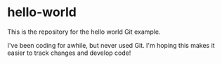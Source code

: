 # hello-world
This is the repository for the hello world Git example.

I've been coding for awhile, but never used Git. I'm hoping this makes it easier to track changes and develop code!
